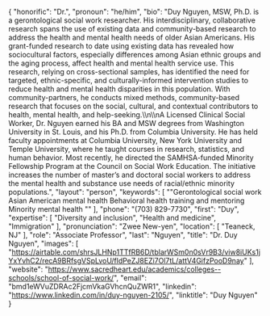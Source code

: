 {
  "honorific": "Dr.",
  "pronoun": "he/him",
  "bio": "Duy Nguyen, MSW, Ph.D. is a gerontological social work researcher. His interdisciplinary, collaborative research spans the use of existing data and community-based research to address the health and mental health needs of older Asian Americans. His grant-funded research to date using existing data has revealed how sociocultural factors, especially differences among Asian ethnic groups and the aging process, affect health and mental health service use. This research, relying on cross-sectional samples, has identified the need for targeted, ethnic-specific, and culturally-informed intervention studies to reduce health and mental health disparities in this population. With community-partners, he conducts mixed methods, community-based research that focuses on the social, cultural, and contextual contributors to health, mental health, and help-seeking.\\\n\\\nA Licensed Clinical Social Worker, Dr. Nguyen earned his BA and MSW degrees from Washington University in St. Louis, and his Ph.D. from Columbia University. He has held faculty appointments at Columbia University, New York University and Temple University, where he taught courses in research, statistics, and human behavior. Most recently, he directed the SAMHSA-funded Minority Fellowship Program at the Council on Social Work Education. The initiative increases the number of master’s and doctoral social workers to address the mental health and substance use needs of racial/ethnic minority populations.",
  "layout": "person",
  "keywords": [
    "\"Gerontological social work Asian American mental health Behavioral health training and mentoring  Minority mental health \""
  ],
  "phone": "(703) 829-7730",
  "first": "Duy",
  "expertise": [
    "Diversity and inclusion",
    "Health and medicine",
    "Immigration"
  ],
  "pronunciation": "Zwee New-yen",
  "location": [
    "Teaneck, NJ"
  ],
  "role": "Associate Professor",
  "last": "Nguyen",
  "title": "Dr. Duy Nguyen",
  "images": [
    "https://airtable.com/shrsJLHNp1TTfRB6D/tblarWSm0n0sVr9B3/viw8iUKs1jYxYvhC2/recA9BRfsgVSpLvoU/fldPeZJ8EZi7Ol7tL/attV4GifzPooD9nay"
  ],
  "website": "https://www.sacredheart.edu/academics/colleges--schools/school-of-social-work/",
  "email": "bmd1eWVuZDRAc2FjcmVkaGVhcnQuZWR1",
  "linkedin": "https://www.linkedin.com/in/duy-nguyen-2105/",
  "linktitle": "Duy Nguyen"
}